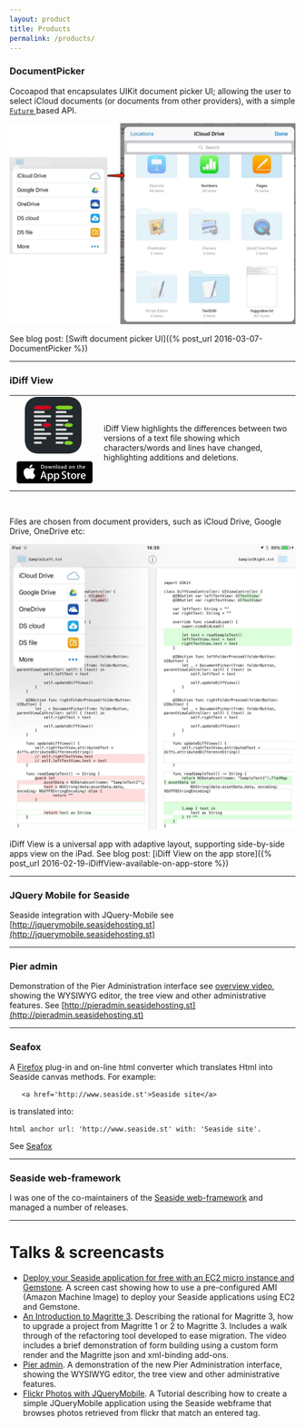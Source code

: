 ```yaml
---
layout: product
title: Products
permalink: /products/
---
```


### DocumentPicker

Cocoapod that encapsulates UIKit document picker UI; allowing the user to select iCloud documents (or documents from other providers), with a simple [`Future` ](https://github.com/Thomvis/BrightFutures) based API.

![](/images/blog/DocumentPicker/filepicker-combined.jpg)

See blog post: [Swift document picker UI]({% post_url 2016-03-07-DocumentPicker %})

---

### iDiff View
<table>
<tr>
<td width="145px"><a href="https://itunes.apple.com/us/app/idiff-view/id1084386974?mt=8"><img src="/images/blog/iDiffView/iDiffViewIcon.svg" style="width:100px;margin-left:20px;"/></a></td>
<td rowspan="2">iDiff View highlights the differences between two versions of a text file showing which characters/words and lines have changed, highlighting additions and deletions.</td>
</tr>
<tr><td><a href="https://itunes.apple.com/us/app/idiff-view/id1084386974?mt=8"><img src="/images/apple-marketing-images/App_Store_Badge_US-UK_135x40.svg" style="height:40px;width:135px;margin:5px;"/></a></td>
</tr>
</table>
<br />

Files are chosen from document providers, such as iCloud Drive, Google Drive, OneDrive etc:

![](/images/blog/iDiffView/iPad2.jpg)

iDiff View is a universal app with adaptive layout, supporting side-by-side apps view on the iPad. See blog post: [iDiff View on the app store]({% post_url 2016-02-19-iDiffView-available-on-app-store %})

---

### JQuery Mobile for Seaside

Seaside integration with JQuery-Mobile see [http://jquerymobile.seasidehosting.st](http://jquerymobile.seasidehosting.st)

---

### Pier admin
Demonstration of the Pier Administration interface see [overview video](https://vimeo.com/32749535), showing the WYSIWYG editor, the tree view and other administrative features. See [http://pieradmin.seasidehosting.st](http://pieradmin.seasidehosting.st)

---

### Seafox
A [Firefox](https://www.mozilla.org/en-US/firefox/new/) plug-in and on-line html converter which translates Html into Seaside canvas methods. For example:

```
   <a href='http://www.seaside.st'>Seaside site</a>
```
is translated into:

```smalltalk
html anchor url: 'http://www.seaside.st' with: 'Seaside site'.
```
See [Seafox](http://seafox.seasidehosting.st)

---

### Seaside web-framework
I was one of the co-maintainers of the [Seaside web-framework](seaside.st) and managed a number of releases.

---

# Talks & screencasts

* [Deploy your Seaside application for free with an EC2 micro instance and Gemstone](https://vimeo.com/18375790). A screen cast showing how to use a pre-configured AMI (Amazon Machine Image) to deploy your Seaside applications using EC2 and Gemstone.
* [An Introduction to Magritte 3](https://vimeo.com/37032840).  Describing the rational for Magritte 3, how to upgrade a project from Magritte 1 or 2 to Magritte 3. Includes a walk through of the refactoring tool developed to ease migration. The video includes a brief demonstration of form building using a custom form render and the Magritte json and xml-binding add-ons.
* [Pier admin](https://vimeo.com/32749535). A demonstration of the new Pier Administration interface, showing the WYSIWYG editor, the tree view and other administrative features.
* [Flickr Photos with JQueryMobile](https://vimeo.com/31600152). A Tutorial describing how to create a simple JQueryMobile application using the Seaside webframe that browses photos retrieved from flickr that match an entered tag.
